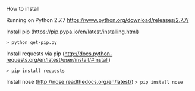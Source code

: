 How to install

Running on Python 2.7.7
https://www.python.org/download/releases/2.7.7/

Install pip (https://pip.pypa.io/en/latest/installing.html)

```> python get-pip.py```

Install requests via pip (http://docs.python-requests.org/en/latest/user/install/#install)

```> pip install requests```

Install nose (http://nose.readthedocs.org/en/latest/)
```> pip install nose```
